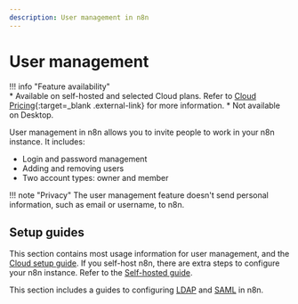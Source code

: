 ```yaml
---
description: User management in n8n
---
```


# User management

!!! info "Feature availability"		
		* Available on self-hosted and selected Cloud plans. Refer to [Cloud Pricing](https://n8n.io/pricing/){:target=_blank .external-link} for more information.
		* Not available on Desktop.

User management in n8n allows you to invite people to work in your n8n instance. It includes:

* Login and password management
* Adding and removing users
* Two account types: owner and member

!!! note "Privacy"
    The user management feature doesn't send personal information, such as email or username, to n8n.

## Setup guides

This section contains most usage information for user management, and the [Cloud setup guide](/user-management/cloud-setup/). If you self-host n8n, there are extra steps to configure your n8n instance. Refer to the [Self-hosted guide](/hosting/authentication/user-management-self-hosted/).

This section includes a guides to configuring [LDAP](/user-management/ldap/) and [SAML](/user-management/saml/) in n8n.
